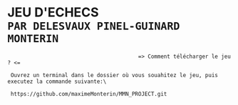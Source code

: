 **JEU D'ECHECS**\
 ```PAR DELESVAUX PINEL-GUINARD MONTERIN```
 =

```
                                         => Comment télécharger le jeu ? <=
```
```
 Ouvrez un terminal dans le dossier où vous souahitez le jeu, puis executez la commande suivante:\
 
 https://github.com/maximeMonterin/MMN_PROJECT.git
 ```

